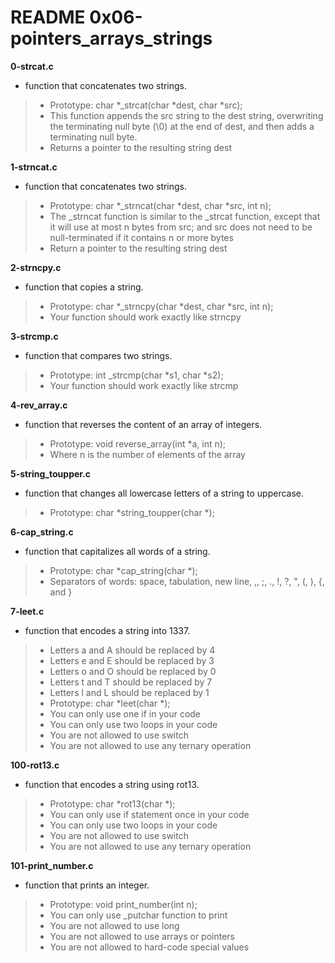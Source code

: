 # README 0x06-pointers_arrays_strings

**0-strcat.c**
* function that concatenates two strings.

> * Prototype: char *_strcat(char *dest, char *src);
> * This function appends the src string to the dest string, overwriting the terminating null byte (\0) at the end of dest, and then adds a terminating null byte.
> * Returns a pointer to the resulting string dest

**1-strncat.c**
* function that concatenates two strings.

> * Prototype: char *_strncat(char *dest, char *src, int n);
> * The _strncat function is similar to the _strcat function, except that
it will use at most n bytes from src; and
src does not need to be null-terminated if it contains n or more bytes
> * Return a pointer to the resulting string dest

**2-strncpy.c**
* function that copies a string.

> * Prototype: char *_strncpy(char *dest, char *src, int n);
> * Your function should work exactly like strncpy

**3-strcmp.c**
* function that compares two strings.

> * Prototype: int _strcmp(char *s1, char *s2);
> * Your function should work exactly like strcmp

**4-rev_array.c**
* function that reverses the content of an array of integers.

> * Prototype: void reverse_array(int *a, int n);
> * Where n is the number of elements of the array

**5-string_toupper.c**
* function that changes all lowercase letters of a string to uppercase.

> * Prototype: char *string_toupper(char *);

**6-cap_string.c**
* function that capitalizes all words of a string.

> * Prototype: char *cap_string(char *);
> * Separators of words: space, tabulation, new line, ,, ;, ., !, ?, ", (, ), {, and }

**7-leet.c**
* function that encodes a string into 1337.

> * Letters a and A should be replaced by 4
> * Letters e and E should be replaced by 3
> * Letters o and O should be replaced by 0
> * Letters t and T should be replaced by 7
> * Letters l and L should be replaced by 1
> * Prototype: char *leet(char *);
> * You can only use one if in your code
> * You can only use two loops in your code
> * You are not allowed to use switch
> * You are not allowed to use any ternary operation

**100-rot13.c**
*  function that encodes a string using rot13.

> * Prototype: char *rot13(char *);
> * You can only use if statement once in your code
> * You can only use two loops in your code
> * You are not allowed to use switch
> * You are not allowed to use any ternary operation

**101-print_number.c**
* function that prints an integer.

> * Prototype: void print_number(int n);
> * You can only use _putchar function to print
> * You are not allowed to use long
> * You are not allowed to use arrays or pointers
> * You are not allowed to hard-code special values